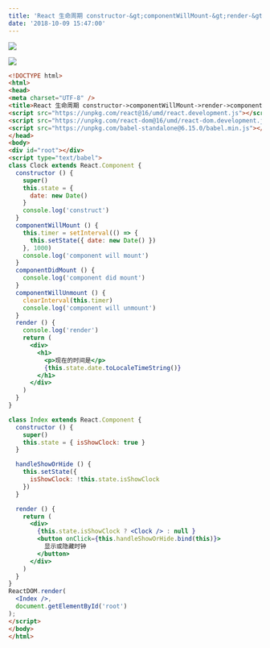 ```yaml
---
title: 'React 生命周期 constructor-&gt;componentWillMount-&gt;render-&gt;componentDidMount-&gt;componentWillUnmount'
date: '2018-10-09 15:47:00'
---   
```

![](https://img-blog.csdn.net/20181012141146891?watermark/2/text/aHR0cHM6Ly9ibG9nLmNzZG4ubmV0L3h1dG9uZ2Jhbw/font/5a6L5L2T/fontsize/400/fill/I0JBQkFCMA/dissolve/70)

![](https://img-blog.csdn.net/20181009154602417?watermark/2/text/aHR0cHM6Ly9ibG9nLmNzZG4ubmV0L3h1dG9uZ2Jhbw/font/5a6L5L2T/fontsize/400/fill/I0JBQkFCMA/dissolve/70)

```html
<!DOCTYPE html>
<html>
<head>
<meta charset="UTF-8" />
<title>React 生命周期 constructor->componentWillMount->render->componentDidMount->componentWillUnmount</title>
<script src="https://unpkg.com/react@16/umd/react.development.js"></script>
<script src="https://unpkg.com/react-dom@16/umd/react-dom.development.js"></script>
<script src="https://unpkg.com/babel-standalone@6.15.0/babel.min.js"></script>
</head>
<body>
<div id="root"></div>
<script type="text/babel">
class Clock extends React.Component {
  constructor () {
    super()
    this.state = {
      date: new Date()
    }
    console.log('construct')
  }
  componentWillMount () {
    this.timer = setInterval(() => {
      this.setState({ date: new Date() })
    }, 1000)
    console.log('component will mount')
  }
  componentDidMount () {
    console.log('component did mount')
  }  
  componentWillUnmount () {
    clearInterval(this.timer)
    console.log('component will unmount')
  }
  render () {
    console.log('render')
    return (
      <div>
        <h1>
          <p>现在的时间是</p>
          {this.state.date.toLocaleTimeString()}
        </h1>
      </div>
    )
  }  
}

class Index extends React.Component {
  constructor () {
    super()
    this.state = { isShowClock: true }
  }

  handleShowOrHide () {
    this.setState({
      isShowClock: !this.state.isShowClock
    })
  }

  render () {
    return (
      <div>
        {this.state.isShowClock ? <Clock /> : null }
        <button onClick={this.handleShowOrHide.bind(this)}>
          显示或隐藏时钟
        </button>
      </div>
    )
  }
}
ReactDOM.render(
  <Index />,
  document.getElementById('root')
);
</script>
</body>
</html>
```